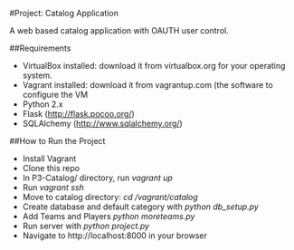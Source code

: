 #Project: Catalog Application

A web based catalog application with OAUTH user control.

##Requirements

- VirtualBox installed: download it from virtualbox.org for your operating system.
- Vagrant installed: download it from vagrantup.com (the software to configure the VM
- Python 2.x
- Flask (http://flask.pocoo.org/)
- SQLAlchemy (http://www.sqlalchemy.org/)

##How to Run the Project
- Install Vagrant
- Clone this repo
- In P3-Catalog/ directory, run *vagrant up*
- Run *vagrant ssh*
- Move to catalog directory: *cd /vagrant/catalog* 
- Create database and default category with *python db_setup.py*
- Add Teams and Players *python moreteams.py* 
- Run server with *python project.py*
- Navigate to http://localhost:8000 in your browser